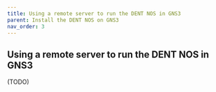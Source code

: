 ```yaml
---
title: Using a remote server to run the DENT NOS in GNS3
parent: Install the DENT NOS on GNS3
nav_order: 3
---
```


## Using a remote server to run the DENT NOS in GNS3

(TODO)